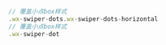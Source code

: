 ```javascript
// 覆盖小点box样式
.wx-swiper-dots.wx-swiper-dots-horizontal
// 覆盖小点box样式
.wx-swiper-dot
```